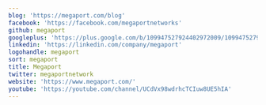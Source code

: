 ```yaml
---
blog: 'https://megaport.com/blog'
facebook: 'https://facebook.com/megaportnetworks'
github: megaport
googleplus: 'https://plus.google.com/b/109947527924402972009/109947527924402972009'
linkedin: 'https://linkedin.com/company/megaport'
logohandle: megaport
sort: megaport
title: Megaport
twitter: megaportnetwork
website: 'https://www.megaport.com/'
youtube: 'https://youtube.com/channel/UCdVx98wdrhcTCIuw8UE5hIA'
---
```

